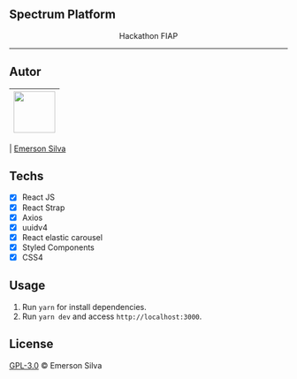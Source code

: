## Spectrum Platform

<p align="center"> Hackathon FIAP </p>

<hr>

## Autor

| [<img src="https://avatars2.githubusercontent.com/u/12503997?v=4" width="75px;"/>](https://github.com/emersonjds) |
| :---------------------------------------------------------------------------------------------------------------: |


| [Emerson Silva](https://github.com/emersonjds)

## Techs

- [x] React JS
- [x] React Strap
- [x] Axios
- [x] uuidv4
- [x] React elastic carousel
- [x] Styled Components
- [x] CSS4

## Usage

1. Run `yarn` for install dependencies.<br />
2. Run `yarn dev` and access `http://localhost:3000`.<br />

## License

[GPL-3.0](emersonjds@fsf.com) © Emerson Silva
